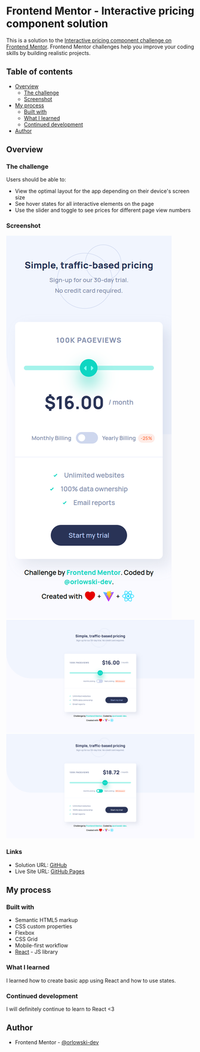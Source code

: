 # Frontend Mentor - Interactive pricing component solution

This is a solution to the [Interactive pricing component challenge on Frontend Mentor](https://www.frontendmentor.io/challenges/interactive-pricing-component-t0m8PIyY8). Frontend Mentor challenges help you improve your coding skills by building realistic projects. 

## Table of contents

- [Overview](#overview)
  - [The challenge](#the-challenge)
  - [Screenshot](#screenshot)
- [My process](#my-process)
  - [Built with](#built-with)
  - [What I learned](#what-i-learned)
  - [Continued development](#continued-development)
- [Author](#author)


## Overview

### The challenge

Users should be able to:

- View the optimal layout for the app depending on their device's screen size
- See hover states for all interactive elements on the page
- Use the slider and toggle to see prices for different page view numbers

### Screenshot

![mobile desing](./public/preview/mobile-design.png)
![desktop desing](./public/preview/desktop-design.png)
![active states](./public/preview/active-states.png)

### Links

- Solution URL: [GitHub](https://github.com/orlowski-dev/fm-interactive-pricing-component)
- Live Site URL: [GitHub Pages](https://orlowski-dev.github.io/fm-interactive-pricing-component/)

## My process

### Built with

- Semantic HTML5 markup
- CSS custom properties
- Flexbox
- CSS Grid
- Mobile-first workflow
- [React](https://reactjs.org/) - JS library


### What I learned
I learned how to create basic app using React and how to use states.
### Continued development

I will definitely continue to learn to React <3

## Author

- Frontend Mentor - [@orlowski-dev](https://www.frontendmentor.io/profile/orlowski-dev)
